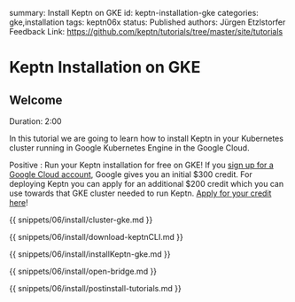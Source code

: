 summary: Install Keptn on GKE
id: keptn-installation-gke
categories: gke,installation
tags: keptn06x
status: Published 
authors: Jürgen Etzlstorfer
Feedback Link: https://github.com/keptn/tutorials/tree/master/site/tutorials


# Keptn Installation on GKE

## Welcome
Duration: 2:00

In this tutorial we are going to learn how to install Keptn in your Kubernetes cluster running in Google Kubernetes Engine in the Google Cloud.

Positive
: Run your Keptn installation for free on GKE! If you [sign up for a Google Cloud account](https://console.cloud.google.com/getting-started), Google gives you an initial $300 credit. For deploying Keptn you can apply for an additional $200 credit which you can use towards that GKE cluster needed to run Keptn. [Apply for your credit here](https://bit.ly/keptngkecredit)!

{{ snippets/06/install/cluster-gke.md }}

{{ snippets/06/install/download-keptnCLI.md }}

{{ snippets/06/install/installKeptn-gke.md }}

{{ snippets/06/install/open-bridge.md }}

{{ snippets/06/install/postinstall-tutorials.md }}
